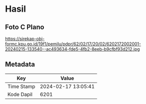 # Hasil

## Foto C Plano

https://sirekap-obj-formc.kpu.go.id/19f1/pemilu/pdpr/62/02/17/20/02/6202172002001-20240215-133540--ac493634-fde5-4fb2-8eeb-b9cfbf93d212.jpg


## Metadata

| Key        | Value               |
| ---------- | ------------------- |
| Time Stamp | 2024-02-17 13:05:41 |
| Kode Dapil | 6201                |



